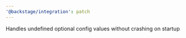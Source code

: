 ```yaml
---
'@backstage/integration': patch
---
```


Handles undefined optional config values without crashing on startup
